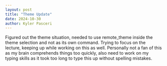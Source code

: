 ```yaml
---
layout: post
title: "Theme Update"
date: 2024-10-30
author: Kyler Pasceri
---
```



Figured out the theme situation, needed to use remote_theme inside the theme selection and not as its own command. Trying to focus on the lecture, keeping up while working on this as well. Personally not a fan of this as my brain comprehends things too quickly, also need to work on my typing skills as it took too long to type this up without spelling mistakes.
